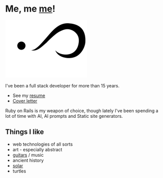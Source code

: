 # Me, me [me](https://github.com/voodoo/voodoo.github.io/wiki)!

![question everything](https://raw.githubusercontent.com/voodoo/voodoo.github.io/main/src/assets/qe-bw.svg)

I've been a full stack developer for more than 15 years. 

- See my [resume](https://voodoo.github.io/resume)
- [Cover letter](https://github.com/voodoo/voodoo.github.io/wiki/Cover-letter)

Ruby on Rails is my weapon of choice, though lately I've been spending a lot of time with AI, AI prompts and Static site generators.

## Things I like

- web technologies of all sorts
- art - especially abstract
- [guitars](https://voodoo.github.io/site-sharktail/) / music
- ancient history
- [solar](http://voodoo.github.io/static-solar-plan)
- turtles
